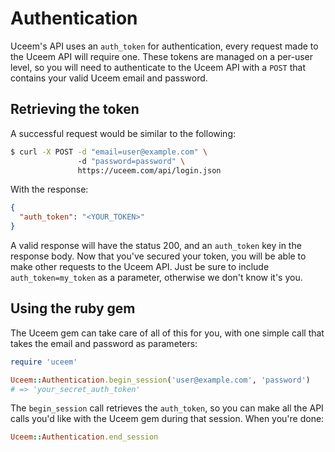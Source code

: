 # Authentication

Uceem's API uses an `auth_token` for authentication, every request made to the Uceem API will require one.  These tokens are managed on a per-user level, so you will need to authenticate to the Uceem API with a `POST` that contains your valid Uceem email and password.

## Retrieving the token

A successful request would be similar to the following:

```bash
$ curl -X POST -d "email=user@example.com" \ 
               -d "password=password" \
               https://uceem.com/api/login.json
```

With the response:

```json
{
  "auth_token": "<YOUR_TOKEN>"
}
```

A valid response will have the status 200, and an `auth_token` key in the response body. Now that you've secured your token, you will be able to make other requests to the Uceem API. Just be sure to include `auth_token=my_token` as a parameter, otherwise we don't know it's you.

## Using the ruby gem

The Uceem gem can take care of all of this for you, with one simple call that takes the email and password as parameters:

```ruby
require 'uceem'

Uceem::Authentication.begin_session('user@example.com', 'password') 
# => 'your_secret_auth_token'
```

The `begin_session` call retrieves the `auth_token`, so you can make all the API calls you'd like with the Uceem gem during that session. When you're done:

```ruby
Uceem::Authentication.end_session
```
